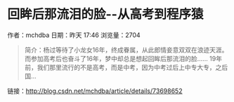 # 回眸后那流泪的脸--从高考到程序猿
作者：mchdba
日期：昨天 17:46
浏览量：2704
> 简介：杨过等待了小龙女16年，终成眷属，从此郎情妾意双双在浪迹天涯。而参加高考后也奋斗了16年，梦中却总是想起回眸后那流泪的脸……
19年前，我们那里流行的不是高考，而是中考，因为中考过后上中专大专，之后国...

 链接：http://blog.csdn.net/mchdba/article/details/73698652
